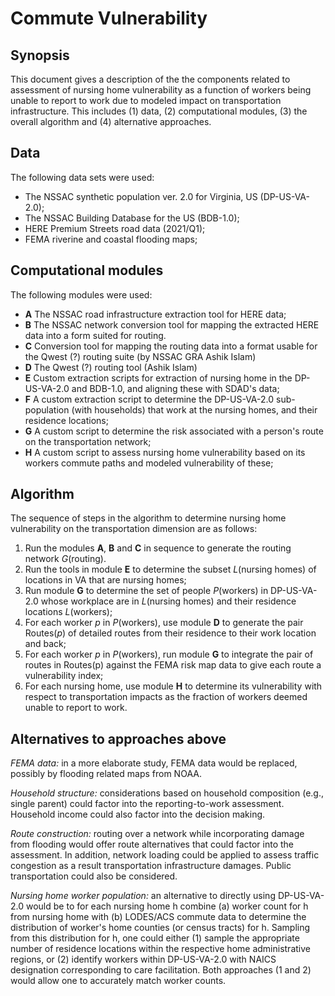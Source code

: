 # Commute Vulnerability

## Synopsis

This document gives a description of the the components related to assessment of nursing home vulnerability as a function of workers
being unable to report to work due to modeled impact on transportation infrastructure. This includes (1) data, (2) computational modules, (3) the overall algorithm and (4) alternative approaches. 

## Data

The following data sets were used:
  - The NSSAC synthetic population ver. 2.0 for Virginia, US (DP-US-VA-2.0);
  - The NSSAC Building Database for the US (BDB-1.0);
  - HERE Premium Streets road data (2021/Q1);
  - FEMA riverine and coastal flooding maps;

## Computational modules

The following modules were used:
  - **A** The NSSAC road infrastructure extraction tool for HERE data;
  - **B** The NSSAC network conversion tool for mapping the extracted HERE data into a form suited for routing.
  - **C** Conversion tool for mapping the routing data into a format usable for the Qwest (?) routing suite (by NSSAC GRA Ashik Islam)
  - **D** The Qwest (?) routing tool (Ashik Islam)
  - **E** Custom extraction scripts for extraction of nursing home in the DP-US-VA-2.0 and BDB-1.0, and aligning these with SDAD's data;
  - **F** A custom extraction script to determine the DP-US-VA-2.0 sub-population (with households) that work at the nursing homes, and their residence locations;
  - **G** A custom script to determine the risk associated with a person's route on the transportation network;
  - **H** A custom script to assess nursing home vulnerability based on its workers commute paths and modeled vulnerability of these;

## Algorithm

The sequence of steps in the algorithm to determine nursing home vulnerability on the transportation dimension are as follows:

1. Run the modules **A**, **B** and **C** in sequence to generate the routing network *G*(routing).
2. Run the tools in module **E** to determine the subset *L*(nursing homes) of locations in VA that are nursing homes;
3. Run module **G** to determine the set of people *P*(workers) in DP-US-VA-2.0 whose workplace are in *L*(nursing homes) and their residence locations *L*(workers);
4. For each worker *p* in *P*(workers), use module **D** to generate the pair Routes(*p*) of detailed routes from their residence to their work location and back;
5. For each worker *p* in *P*(workers), run module **G** to integrate the pair of routes in Routes(p) against the FEMA risk map data to give each route a vulnerability index;
6. For each nursing home, use module **H** to determine its vulnerability with respect to transportation impacts as the fraction of workers deemed unable to report to work.


## Alternatives to approaches above

*FEMA data:* in a more elaborate study, FEMA data would be replaced, possibly by flooding related maps from NOAA.

*Household structure:* considerations based on household composition (e.g., single parent) could factor into the reporting-to-work assessment. Household income could also factor into the decision making.

*Route construction:* routing over a network while incorporating damage from flooding would offer route alternatives that could factor into the assessment. In addition, network loading could be applied to assess traffic congestion as a result transportation infrastructure damages. Public transportation could also be considered.

*Nursing home worker population:* an alternative to directly using DP-US-VA-2.0 would be to for each nursing home h combine (a) worker count for h from nursing home with (b) LODES/ACS commute data to determine the distribution of worker's home counties (or census tracts) for h. Sampling from this distribution for h, one could either (1) sample the appropriate number of residence locations within the respective home administrative regions, or (2) identify workers within DP-US-VA-2.0 with NAICS designation corresponding to care facilitation. Both approaches (1 and 2) would allow one to accurately
match worker counts.
